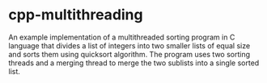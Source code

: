 # cpp-multithreading
An example implementation of a multithreaded sorting program in C language that divides a list of integers into two smaller lists of equal size and sorts them using quicksort algorithm. The program uses two sorting threads and a merging thread to merge the two sublists into a single sorted list.
